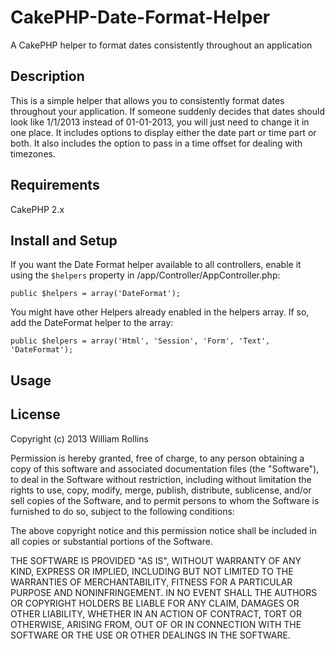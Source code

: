 CakePHP-Date-Format-Helper
==========================

A CakePHP helper to format dates consistently throughout an application

<h2>Description</h2>
This is a simple helper that allows you to consistently format dates throughout your application. If someone suddenly decides that dates should look like 1/1/2013 instead of 01-01-2013, you will just need to change it in one place. It includes options to display either the date part or time part or both. It also includes the option to pass in a time offset for dealing with timezones.

<h2>Requirements</h2>
CakePHP 2.x

<h2>Install and Setup</h2>

If you want the Date Format helper available to all controllers, enable it using the <code>$helpers</code> property in /app/Controller/AppController.php:
<pre><code>public $helpers = array('DateFormat');</code></pre>

You might have other Helpers already enabled in the helpers array. If so, add the DateFormat helper to the array:
<pre><code>public $helpers = array('Html', 'Session', 'Form', 'Text', 'DateFormat');</code></pre>

<h2>Usage</h2>

<h2>License</h2>
Copyright (c) 2013 William Rollins

Permission is hereby granted, free of charge, to any person obtaining a copy of this software and associated documentation files (the "Software"), to deal in the Software without restriction, including without limitation the rights to use, copy, modify, merge, publish, distribute, sublicense, and/or sell copies of the Software, and to permit persons to whom the Software is furnished to do so, subject to the following conditions:

The above copyright notice and this permission notice shall be included in all copies or substantial portions of the Software.

THE SOFTWARE IS PROVIDED "AS IS", WITHOUT WARRANTY OF ANY KIND, EXPRESS OR IMPLIED, INCLUDING BUT NOT LIMITED TO THE WARRANTIES OF MERCHANTABILITY, FITNESS FOR A PARTICULAR PURPOSE AND NONINFRINGEMENT. IN NO EVENT SHALL THE AUTHORS OR COPYRIGHT HOLDERS BE LIABLE FOR ANY CLAIM, DAMAGES OR OTHER LIABILITY, WHETHER IN AN ACTION OF CONTRACT, TORT OR OTHERWISE, ARISING FROM, OUT OF OR IN CONNECTION WITH THE SOFTWARE OR THE USE OR OTHER DEALINGS IN THE SOFTWARE.
